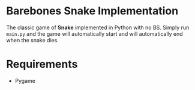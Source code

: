 # Barebones Snake Implementation

The classic game of **Snake** implemented in Python with no BS. Simply run `main.py` and the game will automatically start and will automatically end when the snake dies.

# Requirements

- Pygame
